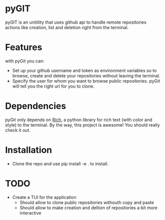 # pyGIT

pyGIT is an unitility that uses github api to handle remote repositories actions like creation, list and deletion right from the terminal. 

# Features
with pyGit you can: 
* Set up your github username and token as environment variables so to browse, create and delete your repositories without leaving the terminal.
* Specify the user for whom you want to browse public repositories. pyGit will tell you the right url for you to clone.

# Dependencies
pyGit only depends on [Rich](https://rich.readthedocs.io/en/latest/introduction.html), a python library for rich text (with color and style) to the terminal.
By the way, this project is awesome! You should really check it out.

# Installation
* Clone the repo and use pip install -e . to install.

# TODO
* Create a TUI for the application
	- Should allow to clone public repositories withouth copy and paste
	- Should allow to make creation and deltion of repositories a bit more interactive
